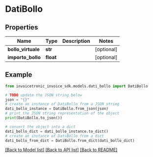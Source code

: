 # DatiBollo


## Properties

Name | Type | Description | Notes
------------ | ------------- | ------------- | -------------
**bollo_virtuale** | **str** |  | [optional] 
**importo_bollo** | **float** |  | [optional] 

## Example

```python
from invoicetronic_invoice_sdk.models.dati_bollo import DatiBollo

# TODO update the JSON string below
json = "{}"
# create an instance of DatiBollo from a JSON string
dati_bollo_instance = DatiBollo.from_json(json)
# print the JSON string representation of the object
print(DatiBollo.to_json())

# convert the object into a dict
dati_bollo_dict = dati_bollo_instance.to_dict()
# create an instance of DatiBollo from a dict
dati_bollo_from_dict = DatiBollo.from_dict(dati_bollo_dict)
```
[[Back to Model list]](../README.md#documentation-for-models) [[Back to API list]](../README.md#documentation-for-api-endpoints) [[Back to README]](../README.md)


